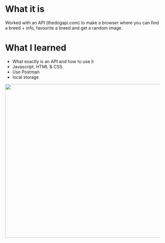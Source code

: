 # What it is
Worked with an API (thedogapi.com) to make a browser where you can find a breed + info, favourite a breed and get a random image.

# What I learned
- What exactly is an API and how to use it
- Javascript, HTML & CSS
- Use Postman
- local storage



<img src="https://user-images.githubusercontent.com/50208723/63636210-9af49a80-c66c-11e9-99b8-93115d09b7d5.png" width="1000" height="500">





